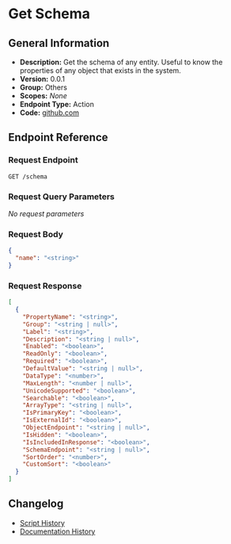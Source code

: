 <!-- BEGIN GENERATED CONTENT -->
# Get Schema

## General Information

- **Description:** Get the schema of any entity. Useful to know the properties of any object that exists in the system.
- **Version:** 0.0.1
- **Group:** Others
- **Scopes:** _None_
- **Endpoint Type:** Action
- **Code:** [github.com](https://github.com/NangoHQ/integration-templates/tree/main/integrations/unanet/actions/get-schema.ts)


## Endpoint Reference

### Request Endpoint

`GET /schema`

### Request Query Parameters

_No request parameters_

### Request Body

```json
{
  "name": "<string>"
}
```

### Request Response

```json
[
  {
    "PropertyName": "<string>",
    "Group": "<string | null>",
    "Label": "<string>",
    "Description": "<string | null>",
    "Enabled": "<boolean>",
    "ReadOnly": "<boolean>",
    "Required": "<boolean>",
    "DefaultValue": "<string | null>",
    "DataType": "<number>",
    "MaxLength": "<number | null>",
    "UnicodeSupported": "<boolean>",
    "Searchable": "<boolean>",
    "ArrayType": "<string | null>",
    "IsPrimaryKey": "<boolean>",
    "IsExternalId": "<boolean>",
    "ObjectEndpoint": "<string | null>",
    "IsHidden": "<boolean>",
    "IsIncludedInResponse": "<boolean>",
    "SchemaEndpoint": "<string | null>",
    "SortOrder": "<number>",
    "CustomSort": "<boolean>"
  }
]
```

## Changelog

- [Script History](https://github.com/NangoHQ/integration-templates/commits/main/integrations/unanet/actions/get-schema.ts)
- [Documentation History](https://github.com/NangoHQ/integration-templates/commits/main/integrations/unanet/actions/get-schema.md)

<!-- END  GENERATED CONTENT -->

